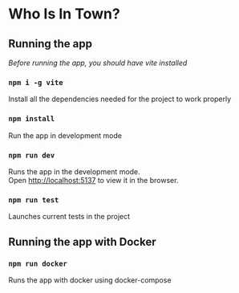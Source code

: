 # Who Is In Town?

## Running the app

_Before running the app, you should have vite installed_

### `npm i -g vite`

Install all the dependencies needed for the project to work properly

### `npm install`

Run the app in development mode

### `npm run dev`

Runs the app in the development mode.\
Open [http://localhost:5137](http://localhost:5137) to view it in the browser.


### `npm run test`

Launches current tests in the project

## Running the app with Docker

### `npm run docker`

Runs the app with docker using docker-compose


